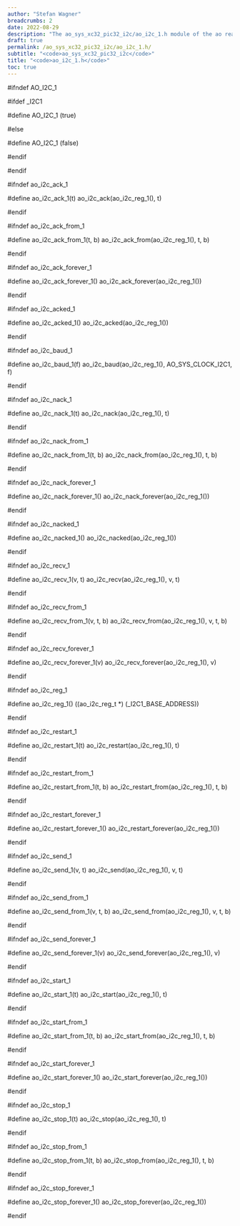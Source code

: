 ```yaml
---
author: "Stefan Wagner"
breadcrumbs: 2
date: 2022-08-29
description: "The ao_sys_xc32_pic32_i2c/ao_i2c_1.h module of the ao real-time operating system."
draft: true
permalink: /ao_sys_xc32_pic32_i2c/ao_i2c_1.h/ 
subtitle: "<code>ao_sys_xc32_pic32_i2c</code>"
title: "<code>ao_i2c_1.h</code>"
toc: true
---
```


#ifndef AO_I2C_1

#ifdef  _I2C1

#define AO_I2C_1                        (true)

#else

#define AO_I2C_1                        (false)

#endif

#endif

#ifndef ao_i2c_ack_1

#define ao_i2c_ack_1(t)                 ao_i2c_ack(ao_i2c_reg_1(), t)

#endif

#ifndef ao_i2c_ack_from_1

#define ao_i2c_ack_from_1(t, b)         ao_i2c_ack_from(ao_i2c_reg_1(), t, b)

#endif

#ifndef ao_i2c_ack_forever_1

#define ao_i2c_ack_forever_1()          ao_i2c_ack_forever(ao_i2c_reg_1())

#endif

#ifndef ao_i2c_acked_1

#define ao_i2c_acked_1()                ao_i2c_acked(ao_i2c_reg_1())

#endif

#ifndef ao_i2c_baud_1

#define ao_i2c_baud_1(f)                ao_i2c_baud(ao_i2c_reg_1(), AO_SYS_CLOCK_I2C1, f)

#endif

#ifndef ao_i2c_nack_1

#define ao_i2c_nack_1(t)                ao_i2c_nack(ao_i2c_reg_1(), t)

#endif

#ifndef ao_i2c_nack_from_1

#define ao_i2c_nack_from_1(t, b)        ao_i2c_nack_from(ao_i2c_reg_1(), t, b)

#endif

#ifndef ao_i2c_nack_forever_1

#define ao_i2c_nack_forever_1()         ao_i2c_nack_forever(ao_i2c_reg_1())

#endif

#ifndef ao_i2c_nacked_1

#define ao_i2c_nacked_1()               ao_i2c_nacked(ao_i2c_reg_1())

#endif

#ifndef ao_i2c_recv_1

#define ao_i2c_recv_1(v, t)             ao_i2c_recv(ao_i2c_reg_1(), v, t)

#endif

#ifndef ao_i2c_recv_from_1

#define ao_i2c_recv_from_1(v, t, b)     ao_i2c_recv_from(ao_i2c_reg_1(), v, t, b)

#endif

#ifndef ao_i2c_recv_forever_1

#define ao_i2c_recv_forever_1(v)        ao_i2c_recv_forever(ao_i2c_reg_1(), v)

#endif

#ifndef ao_i2c_reg_1

#define ao_i2c_reg_1()                  ((ao_i2c_reg_t *) (_I2C1_BASE_ADDRESS))

#endif

#ifndef ao_i2c_restart_1

#define ao_i2c_restart_1(t)             ao_i2c_restart(ao_i2c_reg_1(), t)

#endif

#ifndef ao_i2c_restart_from_1

#define ao_i2c_restart_from_1(t, b)     ao_i2c_restart_from(ao_i2c_reg_1(), t, b)

#endif

#ifndef ao_i2c_restart_forever_1

#define ao_i2c_restart_forever_1()      ao_i2c_restart_forever(ao_i2c_reg_1())

#endif

#ifndef ao_i2c_send_1

#define ao_i2c_send_1(v, t)             ao_i2c_send(ao_i2c_reg_1(), v, t)

#endif

#ifndef ao_i2c_send_from_1

#define ao_i2c_send_from_1(v, t, b)     ao_i2c_send_from(ao_i2c_reg_1(), v, t, b)

#endif

#ifndef ao_i2c_send_forever_1

#define ao_i2c_send_forever_1(v)        ao_i2c_send_forever(ao_i2c_reg_1(), v)

#endif

#ifndef ao_i2c_start_1

#define ao_i2c_start_1(t)               ao_i2c_start(ao_i2c_reg_1(), t)

#endif

#ifndef ao_i2c_start_from_1

#define ao_i2c_start_from_1(t, b)       ao_i2c_start_from(ao_i2c_reg_1(), t, b)

#endif

#ifndef ao_i2c_start_forever_1

#define ao_i2c_start_forever_1()        ao_i2c_start_forever(ao_i2c_reg_1())

#endif

#ifndef ao_i2c_stop_1

#define ao_i2c_stop_1(t)                ao_i2c_stop(ao_i2c_reg_1(), t)

#endif

#ifndef ao_i2c_stop_from_1

#define ao_i2c_stop_from_1(t, b)        ao_i2c_stop_from(ao_i2c_reg_1(), t, b)

#endif

#ifndef ao_i2c_stop_forever_1

#define ao_i2c_stop_forever_1()         ao_i2c_stop_forever(ao_i2c_reg_1())

#endif

